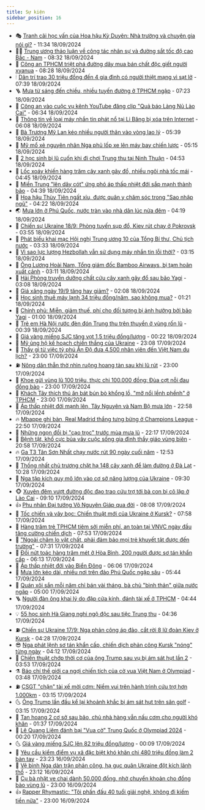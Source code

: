 ```yaml
---
title: Sự kiện
sidebar_position: 16
---
```


<!-- dantri-su-kien:START -->
- 🎭 [Tranh cãi học vấn của Hoa hậu Kỳ Duyên: Nhà trường và chuyên gia nói gì?](https://dantri.com.vn/giai-tri/tranh-cai-hoc-van-cua-hoa-hau-ky-duyen-nha-truong-va-chuyen-gia-noi-gi-20240918161258589.htm) - 11:34 18/09/2024
- 👨‍🏫 [Trung ương thảo luận về công tác nhân sự và đường sắt tốc độ cao Bắc - Nam](https://dantri.com.vn/xa-hoi/trung-uong-thao-luan-ve-cong-tac-nhan-su-va-duong-sat-toc-do-cao-bac-nam-20240918152900562.htm) - 08:32 18/09/2024
- 🌮 [Công an TPHCM triệt phá đường dây mua bán chất độc giết người xyanua](https://dantri.com.vn/phap-luat/cong-an-tphcm-triet-pha-duong-day-mua-ban-chat-doc-giet-nguoi-xyanua-20240918144628570.htm) - 08:28 18/09/2024
- 🕯 [Dân trí trao 30 triệu đồng đến 4 gia đình có người thiệt mạng vì sạt lở](https://dantri.com.vn/tam-long-nhan-ai/dan-tri-trao-30-trieu-dong-den-4-gia-dinh-co-nguoi-thiet-mang-vi-sat-lo-20240918121012248.htm) - 07:39 18/09/2024
- 🪜 [Mưa từ sáng đến chiều, nhiều tuyến đường ở TPHCM ngập](https://dantri.com.vn/xa-hoi/mua-tu-sang-den-chieu-nhieu-tuyen-duong-o-tphcm-ngap-20240918135441891.htm) - 07:23 18/09/2024
- 🐘 [Công an vào cuộc vụ kênh YouTube đăng clip &quot;Quả báo Làng Nủ Lào Cai&quot;](https://dantri.com.vn/phap-luat/cong-an-vao-cuoc-vu-kenh-youtube-dang-clip-qua-bao-lang-nu-lao-cai-20240918125442484.htm) - 06:34 18/09/2024
- 🤔 [Thông tin về loại máy nhắn tin phát nổ tại Li Băng bị xóa trên Internet](https://dantri.com.vn/suc-manh-so/thong-tin-ve-loai-may-nhan-tin-phat-no-tai-li-bang-bi-xoa-tren-internet-20240918124633626.htm) - 06:08 18/09/2024
- 🧠 [Bà Trương Mỹ Lan kéo nhiều người thân vào vòng lao lý](https://dantri.com.vn/phap-luat/ba-truong-my-lan-keo-nhieu-nguoi-than-vao-vong-lao-ly-20240918090337968.htm) - 05:39 18/09/2024
- 📝 [Mỹ mổ xẻ nguyên nhân Nga phủ lốp xe lên máy bay chiến lược](https://dantri.com.vn/the-gioi/my-mo-xe-nguyen-nhan-nga-phu-lop-xe-len-may-bay-chien-luoc-20240918115348253.htm) - 05:15 18/09/2024
- 🦏 [2 học sinh bị lũ cuốn khi đi chơi Trung thu tại Ninh Thuận](https://dantri.com.vn/xa-hoi/2-hoc-sinh-bi-lu-cuon-khi-di-choi-trung-thu-tai-ninh-thuan-20240918110642645.htm) - 04:53 18/09/2024
- 🥰 [Lốc xoáy khiến hàng trăm cây xanh gãy đổ, nhiều ngôi nhà tốc mái](https://dantri.com.vn/xa-hoi/loc-xoay-khien-hang-tram-cay-xanh-gay-do-nhieu-ngoi-nha-toc-mai-20240918104552556.htm) - 04:45 18/09/2024
- 🤗 [Miền Trung &quot;lên dây cót&quot; ứng phó áp thấp nhiệt đới sắp mạnh thành bão](https://dantri.com.vn/xa-hoi/mien-trung-len-day-cot-ung-pho-ap-thap-nhiet-doi-sap-manh-thanh-bao-20240918095017306.htm) - 04:39 18/09/2024
- 🌈 [Hoa hậu Thùy Tiên ngất xỉu, được quân y chăm sóc trong &quot;Sao nhập ngũ&quot;](https://dantri.com.vn/giai-tri/hoa-hau-thuy-tien-ngat-xiu-duoc-quan-y-cham-soc-trong-sao-nhap-ngu-20240918093432536.htm) - 04:22 18/09/2024
- 🌏 [Mưa lớn ở Phú Quốc, nước tràn vào nhà dân lúc nửa đêm](https://dantri.com.vn/xa-hoi/mua-lon-o-phu-quoc-nuoc-tran-vao-nha-dan-luc-nua-dem-20240918111032270.htm) - 04:19 18/09/2024
- 💄 [Chiến sự Ukraine 18/9: Phòng tuyến sụp đổ, Kiev rút chạy ở Pokrovsk](https://dantri.com.vn/the-gioi/chien-su-ukraine-189-phong-tuyen-sup-do-kiev-rut-chay-o-pokrovsk-20240918091137937.htm) - 03:55 18/09/2024
- 👺 [Phát biểu khai mạc Hội nghị Trung ương 10 của Tổng Bí thư, Chủ tịch nước](https://dantri.com.vn/xa-hoi/phat-bieu-khai-mac-hoi-nghi-trung-uong-10-cua-tong-bi-thu-chu-tich-nuoc-20240918084652121.htm) - 03:33 18/09/2024
- 👹 [Vì sao lực lượng Hezbollah vẫn sử dụng máy nhắn tin lỗi thời?](https://dantri.com.vn/suc-manh-so/vi-sao-luc-luong-hezbollah-van-su-dung-may-nhan-tin-loi-thoi-20240918101136231.htm) - 03:15 18/09/2024
- 🌊 [Ông Lương Hoài Nam, Tổng giám đốc Bamboo Airways, bị tạm hoãn xuất cảnh](https://dantri.com.vn/kinh-doanh/ong-luong-hoai-nam-tong-giam-doc-bamboo-airways-bi-tam-hoan-xuat-canh-20240917171156870.htm) - 03:11 18/09/2024
- 🤠 [Hải Phòng truyền dưỡng chất cứu cây xanh gãy đổ sau bão Yagi](https://dantri.com.vn/xa-hoi/hai-phong-truyen-duong-chat-cuu-cay-xanh-gay-do-sau-bao-yagi-20240918095818229.htm) - 03:08 18/09/2024
- 🎊 [Giá xăng ngày 19/9 tăng hay giảm?](https://dantri.com.vn/kinh-doanh/gia-xang-ngay-199-tang-hay-giam-20240918085249717.htm) - 02:08 18/09/2024
- 🐘 [Học sinh thuê máy lạnh 34 triệu đồng/năm, sao không mua?](https://dantri.com.vn/giao-duc/hoc-sinh-thue-may-lanh-34-trieu-dongnam-sao-khong-mua-20240918080426292.htm) - 01:21 18/09/2024
- 💂 [Chính phủ: Miễn, giảm thuế, phí cho đối tượng bị ảnh hưởng bởi bão Yagi](https://dantri.com.vn/xa-hoi/chinh-phu-mien-giam-thue-phi-cho-doi-tuong-bi-anh-huong-boi-bao-yagi-20240918075748571.htm) - 01:00 18/09/2024
- 👹 [Trẻ em Hà Nội rước đèn đón Trung thu trên thuyền ở vùng rốn lũ](https://dantri.com.vn/xa-hoi/tre-em-ha-noi-ruoc-den-don-trung-thu-tren-thuyen-o-vung-ron-lu-20240918073127240.htm) - 00:39 18/09/2024
- 🦒 [Giá vàng miếng SJC tăng vọt 1,5 triệu đồng/lượng](https://dantri.com.vn/kinh-doanh/gia-vang-mieng-sjc-tang-vot-15-trieu-dongluong-20240918072103128.htm) - 00:22 18/09/2024
- 🗽 [Mỹ ủng hộ kế hoạch chiến thắng của Ukraine](https://dantri.com.vn/the-gioi/my-ung-ho-ke-hoach-chien-thang-cua-ukraine-20240918052507093.htm) - 23:08 17/09/2024
- 💄 [Thấy gì từ việc tỷ phú Ấn Độ đưa 4.500 nhân viên đến Việt Nam du lịch?](https://dantri.com.vn/du-lich/thay-gi-tu-viec-ty-phu-an-do-dua-4500-nhan-vien-den-viet-nam-du-lich-20240915123541180.htm) - 23:00 17/09/2024
- ⛽️ [Nông dân thẫn thờ nhìn ruộng hoang tàn sau khi lũ rút](https://dantri.com.vn/lao-dong-viec-lam/nong-dan-than-tho-nhin-ruong-hoang-tan-sau-khi-lu-rut-20240917143628240.htm) - 23:00 17/09/2024
- 🥷 [Khoe gửi vùng lũ 100 triệu, thực chi 100.000 đồng: Đùa cợt nỗi đau đồng bào](https://dantri.com.vn/an-sinh/khoe-gui-vung-lu-100-trieu-thuc-chi-100000-dong-dua-cot-noi-dau-dong-bao-20240917103138695.htm) - 23:00 17/09/2024
- 🤖 [Khách Tây thích thú ăn bát bún bò khổng lồ, &quot;mỡ nổi lềnh phềnh&quot; ở TPHCM](https://dantri.com.vn/du-lich/khach-tay-thich-thu-an-bat-bun-bo-khong-lo-mo-noi-lenh-phenh-o-tphcm-20240916044309911.htm) - 23:00 17/09/2024
- 🌊 [Áp thấp nhiệt đới mạnh lên, Tây Nguyên và Nam Bộ mưa lớn](https://dantri.com.vn/xa-hoi/ap-thap-nhiet-doi-manh-len-tay-nguyen-va-nam-bo-mua-lon-20240917234051651.htm) - 22:58 17/09/2024
- 🔥 [Mbappe ghi bàn, Real Madrid thắng tưng bừng ở Champions League](https://dantri.com.vn/the-thao/mbappe-ghi-ban-real-madrid-thang-tung-bung-o-champions-league-20240918055014905.htm) - 22:50 17/09/2024
- 🦏 [Những ngọn đồi bị &quot;cạo trọc&quot; trước mùa mưa lũ](https://dantri.com.vn/xa-hoi/nhung-ngon-doi-bi-cao-troc-truoc-mua-mua-lu-20240917074246585.htm) - 22:17 17/09/2024
- 🐘 [Bệnh tật, khổ cực bủa vây cuộc sống gia đình thầy giáo vùng biên](https://dantri.com.vn/tam-long-nhan-ai/benh-tat-kho-cuc-bua-vay-cuoc-song-gia-dinh-thay-giao-vung-bien-20240914101538198.htm) - 20:58 17/09/2024
- 🔥 [Ga T3 Tân Sơn Nhất chạy nước rút 90 ngày cuối năm](https://dantri.com.vn/xa-hoi/ga-t3-tan-son-nhat-chay-nuoc-rut-90-ngay-cuoi-nam-20240917190616208.htm) - 12:53 17/09/2024
- 💼 [Thống nhất chủ trương chặt hạ 148 cây xanh để làm đường ở Đà Lạt](https://dantri.com.vn/xa-hoi/thong-nhat-chu-truong-chat-ha-148-cay-xanh-de-lam-duong-o-da-lat-20240917164947948.htm) - 10:28 17/09/2024
- 🚀 [Nga tập kích quy mô lớn vào cơ sở năng lượng của Ukraine](https://dantri.com.vn/the-gioi/nga-tap-kich-quy-mo-lon-vao-co-so-nang-luong-cua-ukraine-20240917155404489.htm) - 09:30 17/09/2024
- 🐵 [Xuyên đêm vượt đường độc đạo trao cứu trợ tới bà con bị cô lập ở Lào Cai](https://dantri.com.vn/tam-long-nhan-ai/xuyen-dem-vuot-duong-doc-dao-trao-cuu-tro-toi-ba-con-bi-co-lap-o-lao-cai-20240917145001177.htm) - 09:10 17/09/2024
- 👍 [Phu nhân Đại tướng Võ Nguyên Giáp qua đời](https://dantri.com.vn/xa-hoi/phu-nhan-dai-tuong-vo-nguyen-giap-qua-doi-20240917141402171.htm) - 08:08 17/09/2024
- 🚦 [Tốc chiến và vây bọc: Chiến thuật mới của Ukraine ở Kursk?](https://dantri.com.vn/the-gioi/toc-chien-va-vay-boc-chien-thuat-moi-cua-ukraine-o-kursk-20240917144358304.htm) - 07:58 17/09/2024
- 🥸 [Hàng trăm trẻ TPHCM tiêm sởi miễn phí, an toàn tại VNVC ngày đầu tăng cường chiến dịch](https://dantri.com.vn/suc-khoe/hang-tram-tre-tphcm-tiem-soi-mien-phi-an-toan-tai-vnvc-ngay-dau-tang-cuong-chien-dich-20240917141743607.htm) - 07:53 17/09/2024
- 🥷 [&quot;Ngoài chăm lo vật chất, phải đảm bảo mọi trẻ khuyết tật được đến trường&quot;](https://dantri.com.vn/an-sinh/ngoai-cham-lo-vat-chat-phai-dam-bao-moi-tre-khuyet-tat-duoc-den-truong-20240917135917418.htm) - 07:31 17/09/2024
- 🤡 [Đồi nứt toác hàng trăm mét ở Hòa Bình, 200 người được sơ tán khẩn cấp](https://dantri.com.vn/xa-hoi/doi-nut-toac-hang-tram-met-o-hoa-binh-200-nguoi-duoc-so-tan-khan-cap-20240917120221934.htm) - 06:13 17/09/2024
- 🥳 [Áp thấp nhiệt đới vào Biển Đông](https://dantri.com.vn/xa-hoi/ap-thap-nhiet-doi-vao-bien-dong-20240917120608320.htm) - 06:06 17/09/2024
- 🤩 [Mưa lớn kéo dài, nhiều nơi trên đảo Phú Quốc ngập sâu](https://dantri.com.vn/xa-hoi/mua-lon-keo-dai-nhieu-noi-tren-dao-phu-quoc-ngap-sau-20240917121052504.htm) - 05:44 17/09/2024
- 🎡 [Quán xôi sắn mỗi năm chỉ bán vài tháng, bà chủ &quot;bình thản&quot; giữa nước ngập](https://dantri.com.vn/doi-song/quan-xoi-san-moi-nam-chi-ban-vai-thang-ba-chu-binh-than-giua-nuoc-ngap-20240917100021216.htm) - 05:00 17/09/2024
- 🪜 [Người đàn ông khai lý do đập cửa kính, đánh tài xế ở TPHCM](https://dantri.com.vn/phap-luat/nguoi-dan-ong-khai-ly-do-dap-cua-kinh-danh-tai-xe-o-tphcm-20240917112901995.htm) - 04:44 17/09/2024
- 💡 [55 học sinh Hà Giang nghi ngộ độc sau tiệc Trung thu](https://dantri.com.vn/xa-hoi/55-hoc-sinh-ha-giang-nghi-ngo-doc-sau-tiec-trung-thu-20240917112605327.htm) - 04:36 17/09/2024
- ⛽️ [Chiến sự Ukraine 17/9: Nga phản công áp đảo, cắt rời 8 lữ đoàn Kiev ở Kursk](https://dantri.com.vn/the-gioi/chien-su-ukraine-179-nga-phan-cong-ap-dao-cat-roi-8-lu-doan-kiev-o-kursk-20240917110218837.htm) - 04:28 17/09/2024
- 😎 [Nga phát lệnh sơ tán khẩn cấp, chiến dịch phản công Kursk &quot;nóng&quot; từng ngày](https://dantri.com.vn/the-gioi/nga-phat-lenh-so-tan-khan-cap-chien-dich-phan-cong-kursk-nong-tung-ngay-20240917075526414.htm) - 04:12 17/09/2024
- 🗽 [Chiến thuật chớp thời cơ của ông Trump sau vụ bị ám sát hụt lần 2](https://dantri.com.vn/the-gioi/chien-thuat-chop-thoi-co-cua-ong-trump-sau-vu-bi-am-sat-hut-lan-2-20240917105103999.htm) - 03:53 17/09/2024
- ⚗️ [Báo chí thế giới ca ngợi chiến tích của cờ vua Việt Nam ở Olympiad](https://dantri.com.vn/the-thao/bao-chi-the-gioi-ca-ngoi-chien-tich-cua-co-vua-viet-nam-o-olympiad-20240917101428013.htm) - 03:48 17/09/2024
- ⛽️ [CSGT &quot;chặn&quot; tài xế mời cơm: Niềm vui trên hành trình cứu trợ hơn 1.000km](https://dantri.com.vn/xa-hoi/csgt-chan-tai-xe-moi-com-niem-vui-tren-hanh-trinh-cuu-tro-hon-1000km-20240917093448183.htm) - 03:15 17/09/2024
- 🌜 [Ông Trump lần đầu kể lại khoảnh khắc bị ám sát hụt trên sân golf](https://dantri.com.vn/the-gioi/ong-trump-lan-dau-ke-lai-khoanh-khac-bi-am-sat-hut-tren-san-golf-20240917101014284.htm) - 03:15 17/09/2024
- 🦩 [Tan hoang 2 cơ sở sau bão, chủ nhà hàng vẫn nấu cơm cho người khó khăn](https://dantri.com.vn/doi-song/tan-hoang-2-co-so-sau-bao-chu-nha-hang-van-nau-com-cho-nguoi-kho-khan-20240912152510337.htm) - 01:37 17/09/2024
- 🦒 [Lê Quang Liêm đánh bại &quot;Vua cờ&quot; Trung Quốc ở Olympiad 2024](https://dantri.com.vn/the-thao/le-quang-liem-danh-bai-vua-co-trung-quoc-o-olympiad-2024-20240917071337316.htm) - 00:20 17/09/2024
- 🌜 [Giá vàng miếng SJC lên 82 triệu đồng/lượng](https://dantri.com.vn/kinh-doanh/gia-vang-mieng-sjc-len-82-trieu-dongluong-20240917002643151.htm) - 00:09 17/09/2024
- 🐎 [Yêu cầu kiểm điểm vụ xã đặc biệt khó khăn chi 480 triệu đồng làm 2 bàn tay](https://dantri.com.vn/xa-hoi/yeu-cau-kiem-diem-vu-xa-dac-biet-kho-khan-chi-480-trieu-dong-lam-2-ban-tay-20240916180210118.htm) - 23:23 16/09/2024
- 🌋 [Vệ binh Nga dàn trận phản công, hạ gục quân Ukraine đột kích lãnh thổ](https://dantri.com.vn/the-gioi/ve-binh-nga-dan-tran-phan-cong-ha-guc-quan-ukraine-dot-kich-lanh-tho-20240917005540008.htm) - 23:12 16/09/2024
- 🧰 [Cụ bà nhặt ve chai dành 50.000 đồng, nhờ chuyển khoản cho đồng bào vùng lũ](https://dantri.com.vn/lao-dong-viec-lam/cu-ba-nhat-ve-chai-danh-50000-dong-nho-chuyen-khoan-cho-dong-bao-vung-lu-20240916172139484.htm) - 23:00 16/09/2024
- 👍 [Rapper Rhymastic: &quot;Tôi phấn đấu 40 tuổi giải nghệ, không đi kiếm tiền nữa&quot;](https://dantri.com.vn/giai-tri/rapper-rhymastic-toi-phan-dau-40-tuoi-giai-nghe-khong-di-kiem-tien-nua-20240903233213837.htm) - 23:00 16/09/2024<!-- dantri-su-kien:END -->
